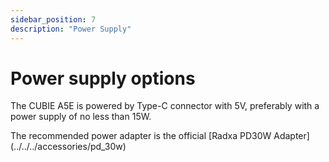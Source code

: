 ```yaml
---
sidebar_position: 7
description: "Power Supply"
---
```


# Power supply options

The CUBIE A5E is powered by Type-C connector with 5V, preferably with a power supply of no less than 15W.

The recommended power adapter is the official [Radxa PD30W Adapter] (../../../accessories/pd_30w)
